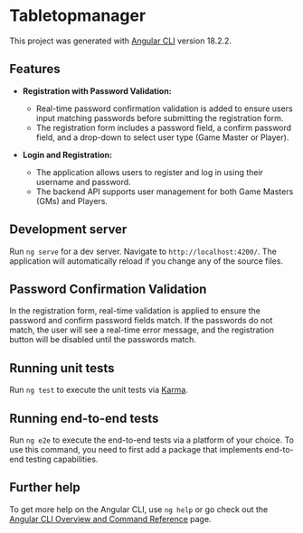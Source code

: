 # Tabletopmanager

This project was generated with [Angular CLI](https://github.com/angular/angular-cli) version 18.2.2.

## Features

- **Registration with Password Validation:**
   - Real-time password confirmation validation is added to ensure users input matching passwords before submitting the registration form.
   - The registration form includes a password field, a confirm password field, and a drop-down to select user type (Game Master or Player).

- **Login and Registration:**
   - The application allows users to register and log in using their username and password.
   - The backend API supports user management for both Game Masters (GMs) and Players.

## Development server

Run `ng serve` for a dev server. Navigate to `http://localhost:4200/`. The application will automatically reload if you change any of the source files.

## Password Confirmation Validation

In the registration form, real-time validation is applied to ensure the password and confirm password fields match. If the passwords do not match, the user will see a real-time error message, and the registration button will be disabled until the passwords match.

## Running unit tests

Run `ng test` to execute the unit tests via [Karma](https://karma-runner.github.io).

## Running end-to-end tests

Run `ng e2e` to execute the end-to-end tests via a platform of your choice. To use this command, you need to first add a package that implements end-to-end testing capabilities.

## Further help

To get more help on the Angular CLI, use `ng help` or go check out the [Angular CLI Overview and Command Reference](https://angular.dev/tools/cli) page.